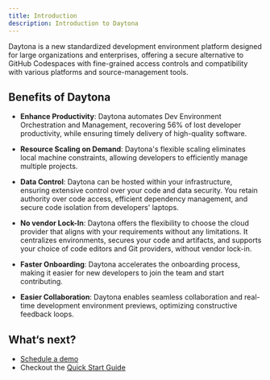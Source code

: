 ```yaml
---
title: Introduction
description: Introduction to Daytona
---
```


Daytona is a new standardized development environment platform designed for large organizations and enterprises, offering a secure alternative to GitHub Codespaces with fine-grained access controls and compatibility with various platforms and source-management tools.

## Benefits of Daytona

- **Enhance Productivity**: Daytona automates Dev Environment Orchestration and Management, recovering 56% of lost developer productivity, while ensuring timely delivery of high-quality software.

- **Resource Scaling on Demand**: Daytona's flexible scaling eliminates local machine constraints, allowing developers to efficiently manage multiple projects.

- **Data Control**: Daytona can be hosted within your infrastructure, ensuring extensive control over your code and data security. You retain authority over code access, efficient dependency management, and secure code isolation from developers' laptops.

- **No vendor Lock-In**: Daytona offers the flexibility to choose the cloud provider that aligns with your requirements without any limitations. It centralizes environments, secures your code and artifacts, and supports your choice of code editors and Git providers, without vendor lock-in.

- **Faster Onboarding**: Daytona accelerates the onboarding process, making it easier for new developers to join the team and start contributing.

- **Easier Collaboration**: Daytona enables seamless collaboration and real-time development environment previews, optimizing constructive feedback loops.

## What‘s next?

- [Schedule a demo](https://daytona.zapier.app/)
- Checkout the [Quick Start Guide](../setting-up-daytona)
